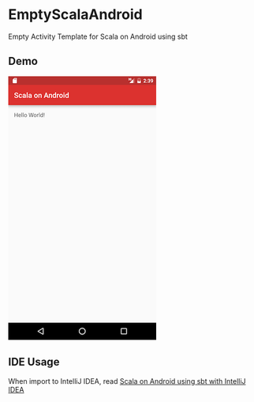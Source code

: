 # EmptyScalaAndroid
Empty Activity Template for Scala on Android using sbt

## Demo
![screenshot](https://github.com/b0npu/EmptyScalaAndroid/blob/graphicimages/empty.png)

## IDE Usage
When import to IntelliJ IDEA, read [Scala on Android using sbt with IntelliJ IDEA](http://b0npu.hatenablog.com/entry/2016/07/17/204817#Hello-Scala)

